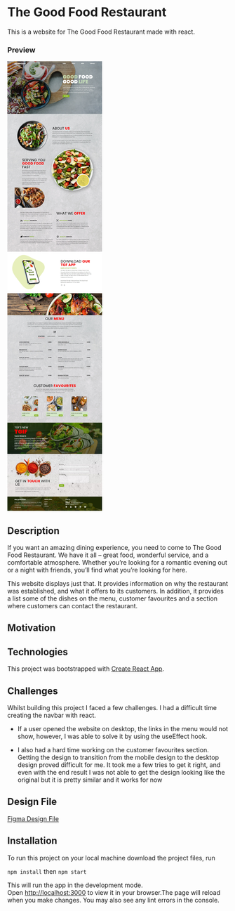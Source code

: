 # The Good Food Restaurant

This is a website for The Good Food Restaurant made with react.

### Preview

![The Good Food](/src/images/Web%20capture_13-6-2022_181540_localhost.jpeg)

## Description

If you want an amazing dining experience, you need to come to The Good Food Restaurant. We have it all – great food, wonderful service, and a comfortable atmosphere. Whether you’re looking for a romantic evening out or a night with friends, you’ll find what you’re looking for here.

This website displays just that. It provides information on why the restaurant was established, and what it offers to its customers. In addition, it provides a list some of the dishes on the menu, customer favourites and a section where customers can contact the restaurant.

## Motivation

## Technologies

This project was bootstrapped with [Create React App](https://github.com/facebook/create-react-app).

## Challenges

Whilst building this project I faced a few challenges. I had a difficult time creating the navbar with react.

- If a user opened the website on desktop, the links in the menu would not show, however, I was able to solve it by using the useEffect hook.

- I also had a hard time working on the customer favourites section. Getting the design to transition from the mobile design to the desktop design proved difficult for me. It took me a few tries to get it right, and even with the end result I was not able to get the design looking like the original but it is pretty similar and it works for now

## Design File

[Figma Design File](https://www.figma.com/file/T1bxEjwZDoPu19u9I9iQAF/the-good-food?node-id=303%3A2)

## Installation

To run this project on your local machine download the project files, run

`npm install` then `npm start`

This will run the app in the development mode.\
Open [http://localhost:3000](http://localhost:3000) to view it in your browser.The page will reload when you make changes. You may also see any lint errors in the console.
